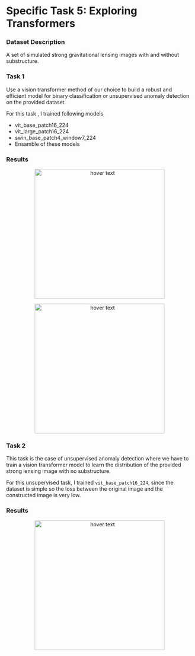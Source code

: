 # Specific Task 5: Exploring Transformers

### Dataset Description
A set of simulated strong gravitational lensing images with and without substructure. 

### Task 1 
Use a vision transformer method of our choice to build a robust and efficient model for binary classification or unsupervised anomaly detection on the provided dataset.

For this task , I trained following models
- vit_base_patch16_224
- vit_large_patch16_224
- swin_base_patch4_window7_224
- Ensamble of these models

### Results

<p align="center">
  <img src="https://user-images.githubusercontent.com/78193865/228515429-dfc1bb6d-1814-4266-9746-244a1eae2f52.png" width="350" title="hover text">
</p>

<p align="center">
  <img src="https://user-images.githubusercontent.com/78193865/228515480-ad83f6f5-bd78-48c8-a1e9-0a8b1e6a1649.png" width="350" title="hover text">
</p>

### Task 2

This task is the case of unsupervised anomaly detection where we have to train a vision transformer model to learn the distribution of the provided strong lensing image with no substructure.

For this unsupervised task, I trained `vit_base_patch16_224`, since the dataset is simple so the loss between the original image and the constructed image is very low.

### Results
<p align="center">
  <img src="https://user-images.githubusercontent.com/78193865/229313410-1786334d-76cd-4233-966e-d34721e795fc.png" width="350" title="hover text">
</p>
